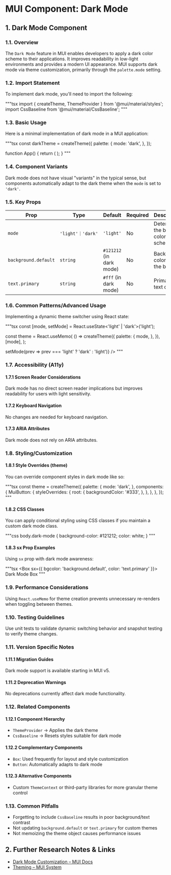 # MUI Component: Dark Mode

## 1. Dark Mode Component

### 1.1. Overview
The `Dark Mode` feature in MUI enables developers to apply a dark color scheme to their applications. It improves readability in low-light environments and provides a modern UI appearance. MUI supports dark mode via theme customization, primarily through the `palette.mode` setting.

### 1.2. Import Statement
To implement dark mode, you'll need to import the following:

"""tsx
import { createTheme, ThemeProvider } from '@mui/material/styles';
import CssBaseline from '@mui/material/CssBaseline';
"""

### 1.3. Basic Usage
Here is a minimal implementation of dark mode in a MUI application:

"""tsx
const darkTheme = createTheme({
  palette: {
    mode: 'dark',
  },
});

function App() {
  return (
    <ThemeProvider theme={darkTheme}>
      <CssBaseline />
      <YourApp />
    </ThemeProvider>
  );
}
"""

### 1.4. Component Variants
Dark mode does not have visual "variants" in the typical sense, but components automatically adapt to the dark theme when the `mode` is set to `'dark'`.

### 1.5. Key Props

| Prop | Type | Default | Required | Description |
|------|------|---------|----------|-------------|
| `mode` | `'light'｜'dark'` | `'light'` | No | Determines the base color scheme |
| `background.default` | `string` | `#121212` (in dark mode) | No | Background color for the body |
| `text.primary` | `string` | `#fff` (in dark mode) | No | Primary text color |

### 1.6. Common Patterns/Advanced Usage
Implementing a dynamic theme switcher using React state:

"""tsx
const [mode, setMode] = React.useState<'light' | 'dark'>('light');

const theme = React.useMemo(
  () => createTheme({
    palette: {
      mode,
    },
  }),
  [mode],
);

<ThemeProvider theme={theme}>
  <CssBaseline />
  <ToggleButton onClick={() => setMode(prev => prev === 'light' ? 'dark' : 'light')} />
</ThemeProvider>
"""

### 1.7. Accessibility (A11y)

#### 1.7.1 Screen Reader Considerations
Dark mode has no direct screen reader implications but improves readability for users with light sensitivity.

#### 1.7.2 Keyboard Navigation
No changes are needed for keyboard navigation.

#### 1.7.3 ARIA Attributes
Dark mode does not rely on ARIA attributes.

### 1.8. Styling/Customization

#### 1.8.1 Style Overrides (theme)
You can override component styles in dark mode like so:

"""tsx
const theme = createTheme({
  palette: {
    mode: 'dark',
  },
  components: {
    MuiButton: {
      styleOverrides: {
        root: {
          backgroundColor: '#333',
        },
      },
    },
  },
});
"""

#### 1.8.2 CSS Classes
You can apply conditional styling using CSS classes if you maintain a custom dark mode class.

"""css
body.dark-mode {
  background-color: #121212;
  color: white;
}
"""

#### 1.8.3 sx Prop Examples
Using `sx` prop with dark mode awareness:

"""tsx
<Box sx={{ bgcolor: 'background.default', color: 'text.primary' }}>
  Dark Mode Box
</Box>
"""

### 1.9. Performance Considerations
Using `React.useMemo` for theme creation prevents unnecessary re-renders when toggling between themes.

### 1.10. Testing Guidelines
Use unit tests to validate dynamic switching behavior and snapshot testing to verify theme changes.

### 1.11. Version Specific Notes

#### 1.11.1 Migration Guides
Dark mode support is available starting in MUI v5.

#### 1.11.2 Deprecation Warnings
No deprecations currently affect dark mode functionality.

### 1.12. Related Components

#### 1.12.1 Component Hierarchy
- `ThemeProvider` → Applies the dark theme
- `CssBaseline` → Resets styles suitable for dark mode

#### 1.12.2 Complementary Components
- `Box`: Used frequently for layout and style customization
- `Button`: Automatically adapts to dark mode

#### 1.12.3 Alternative Components
- Custom `ThemeContext` or third-party libraries for more granular theme control

### 1.13. Common Pitfalls
- Forgetting to include `CssBaseline` results in poor background/text contrast
- Not updating `background.default` or `text.primary` for custom themes
- Not memoizing the theme object causes performance issues

## 2. Further Research Notes & Links
- [Dark Mode Customization – MUI Docs](https://mui.com/material-ui/customization/dark-mode/)
- [Theming – MUI System](https://mui.com/material-ui/customization/theming/)
